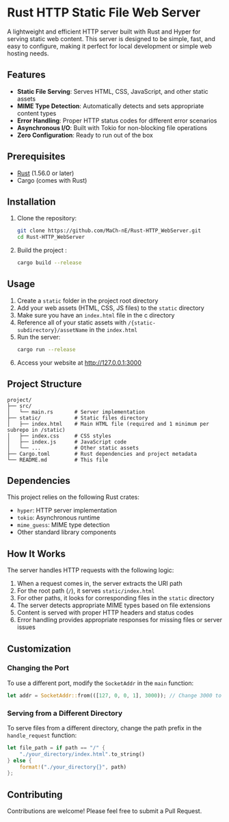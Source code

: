 # Rust HTTP Static File Web Server

A lightweight and efficient HTTP server built with Rust and Hyper for serving static web content. This server is designed to be simple, fast, and easy to configure, making it perfect for local development or simple web hosting needs.

## Features

- **Static File Serving**: Serves HTML, CSS, JavaScript, and other static assets
- **MIME Type Detection**: Automatically detects and sets appropriate content types
- **Error Handling**: Proper HTTP status codes for different error scenarios
- **Asynchronous I/O**: Built with Tokio for non-blocking file operations
- **Zero Configuration**: Ready to run out of the box

## Prerequisites

- [Rust](https://www.rust-lang.org/tools/install) (1.56.0 or later)
- Cargo (comes with Rust)

## Installation

1. Clone the repository:
   ```bash
   git clone https://github.com/MaCh-nE/Rust-HTTP_WebServer.git
   cd Rust-HTTP_WebServer
   ```

2. Build the project :
   ```bash
   cargo build --release
   ```

## Usage

1. Create a `static` folder in the project root directory
2. Add your web assets (HTML, CSS, JS files) to the `static` directory
3. Make sure you have an `index.html` file in the c directory
4. Reference all of your static assets with `/{static-subdirectory}/assetName` in the `index.html`
5. Run the server:
   ```bash
   cargo run --release
   ```
6. Access your website at http://127.0.0.1:3000

## Project Structure

```
project/
├── src/
│   └── main.rs       # Server implementation
├── static/           # Static files directory
│   ├── index.html    # Main HTML file (required and 1 minimum per subrepo in /static)
│   ├── index.css     # CSS styles
│   ├── index.js      # JavaScript code
│   └── ...           # Other static assets
├── Cargo.toml        # Rust dependencies and project metadata
└── README.md         # This file
```

## Dependencies

This project relies on the following Rust crates:
- `hyper`: HTTP server implementation
- `tokio`: Asynchronous runtime
- `mime_guess`: MIME type detection
- Other standard library components

## How It Works

The server handles HTTP requests with the following logic:

1. When a request comes in, the server extracts the URI path
2. For the root path (`/`), it serves `static/index.html`
3. For other paths, it looks for corresponding files in the `static` directory
4. The server detects appropriate MIME types based on file extensions
5. Content is served with proper HTTP headers and status codes
6. Error handling provides appropriate responses for missing files or server issues

## Customization

### Changing the Port

To use a different port, modify the `SocketAddr` in the `main` function:

```rust
let addr = SocketAddr::from(([127, 0, 0, 1], 3000)); // Change 3000 to your desired port
```

### Serving from a Different Directory

To serve files from a different directory, change the path prefix in the `handle_request` function:

```rust
let file_path = if path == "/" {
    "./your_directory/index.html".to_string()
} else {
    format!("./your_directory{}", path)
};
```

## Contributing

Contributions are welcome! Please feel free to submit a Pull Request.